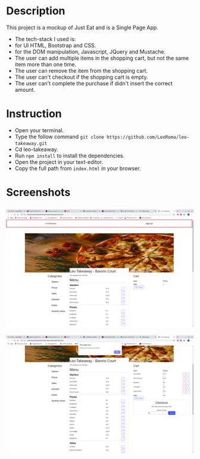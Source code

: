 # Description

This project is a mockup of Just Eat and is a Single Page App.
- The tech-stack I used is: 
- for UI HTML, Bootstrap and CSS.
- for the DOM manipulation, Javascript, JQuery and Mustache.
- The user can add multiple items in the shopping cart, but not the same item more than one time.
- The user can remove the item from the shopping cart.
- The user can't checkout if the shopping cart is empty.
- The user can't complete the purchase if didn't insert the correct amount.

# Instruction

- Open your terminal.
- Type the follow command `git clone https://github.com/LeoRoma/leo-takeaway.git`
- Cd leo-takeaway.
- Run `npm install` to install the dependencies.
- Open the project in your text-editor.
- Copy the full path from `index.html` in your browser.

# Screenshots

![Image screenshot](./screenshots/leotakeaway.png)
-------
![Image screenshot](/takeawaypurchase.png)